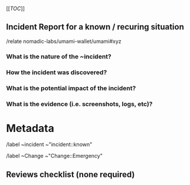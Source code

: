 [[_TOC_]]
## Incident Report for a known / recuring situation
<!-- Use if the incident is a recurring issue, with an already validated change procedure -->
<!-- Add reference to already validated related incident or Emergency change with /relate in the comments -->
/relate nomadic-labs/umami-wallet/umami#xyz 


<!-- (optional) To bring the attention to this incident during next CAB meeting, uncomment next line to add CAB::to-review label -->
<!-- /label ~Change ~"CAB::to-review" -->

### What is the nature of the ~incident?
<!-- Which parts of the system where affected ? -->


### How the incident was discovered?
<!-- Mention which alert was triggered where, but report wrong or missing alerts when it's the case -->
<!-- slack ? manual check ? user notification ? other -->


### What is the potential impact of the incident?


### What is the evidence (i.e. screenshots, logs, etc)?



<!-- METADATA for project management, please leave the following lines and edit as needed -->
# Metadata
<!-- Severity : pick one the gitlab panel, right side of the window when viewing the incident after creation -->

/label ~incident ~"incident::known"
<!-- Labels and default review status for gitlab Change management process, comment if no change was performed-->
/label ~Change ~"Change::Emergency"

## Reviews checklist (none required)
<!-- No review required since this is a known incident with already validated change procedure to be linked -->

<!-- (optional) To bring the attention to this incident during next CAB meeting, add CAB::to-review label -->
<!-- /label ~Change ~"CAB::to-review" -->


<!-- METADATA - end -->

<!-- Other useful shortcuts -->
<!-- ( ping CAB members : @picdc @remyzorg @comeh @philippewang.info @SamREye ) -->
<!-- Trigger gitlab todo tasks : mention @user at the start of the line --> 
<!-- @picdc (cc: @remyzorg )    Please review this _emergency change_ on development aspects -->
<!-- @comeh (cc: @philippewang.info) Please review this _emergency change_ on operations aspects  -->
<!-- @SamREye                   Please review this _emergency change_ on business aspects    -->
<!-- /assign @picdc @comeh @SamREye -->
<!-- /unlabel ~"CAB::to-review" -->
